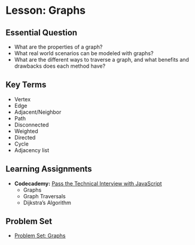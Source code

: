 # Lesson: Graphs

## Essential Question

- What are the properties of a graph?
- What real world scenarios can be modeled with graphs?
- What are the different ways to traverse a graph, and what benefits and drawbacks does each method have?

## Key Terms

- Vertex
- Edge
- Adjacent/Neighbor
- Path
- Disconnected
- Weighted
- Directed
- Cycle
- Adjacency list

## Learning Assignments

- **Codecademy:** [Pass the Technical Interview with JavaScript](https://www.codecademy.com/learn/paths/pass-the-technical-interview-with-javascript)
  - Graphs
  - Graph Traversals
  - Dijkstra’s Algorithm

## Problem Set

- [Problem Set: Graphs](https://classroom.github.com/a/i_xco8sF)
